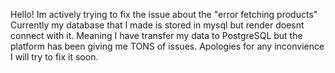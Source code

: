 Hello! Im actively trying to fix the issue about the "error fetching products" 
Currently my database that I made is stored in mysql but render doesnt connect with it. Meaning I have transfer my data to PostgreSQL but the platform has been giving me TONS of issues. Apologies for any inconvience I will try to fix it soon.  

